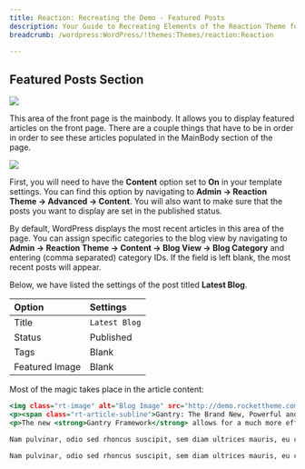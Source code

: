```yaml
---
title: Reaction: Recreating the Demo - Featured Posts
description: Your Guide to Recreating Elements of the Reaction Theme for WordPress
breadcrumb: /wordpress:WordPress/!themes:Themes/reaction:Reaction

---
```


Featured Posts Section
-----

![][demo]

This area of the front page is the mainbody. It allows you to display featured articles on the front page. There are a couple things that have to be in order in order to see these articles populated in the MainBody section of the page.

![][mainbody]

First, you will need to have the **Content** option set to **On** in your template settings. You can find this option by navigating to **Admin -> Reaction Theme -> Advanced -> Content**. You will also want to make sure that the posts you want to display are set in the published status.

By default, WordPress displays the most recent articles in this area of the page. You can assign specific categories to the blog view by navigating to **Admin -> Reaction Theme -> Content -> Blog View -> Blog Category** and entering (comma separated) category IDs. If the field is left blank, the most recent posts will appear. 

Below, we have listed the settings of the post titled **Latest Blog**.

| Option         | Settings           |
| :------------- | :----------------- |
| Title          | `Latest Blog`      |
| Status         | Published          |
| Tags           | Blank              |
| Featured Image | Blank              |


Most of the magic takes place in the article content:

~~~ .html
<img class="rt-image" alt="Blog Image" src="http://demo.rockettheme.com/live/wordpress/reaction/wp-content/rockettheme/rt_reaction_wp/frontpage/blog1.jpg">
<p><span class="rt-article-subline">Gantry: The Brand New, Powerful and Intricate Framework / Platform from the RocketTheme Team</span></p>
<p>The new <strong>Gantry Framework</strong> allows for a much more efficient, more powerful underlying system; that can transcend to other platforms with ease. The main features of Gantry are its 960 Grid system, and its advanced administrative control panel, with a vast assortment of other features ready to enhance your WordPress experience.</p><!--more-->

Nam pulvinar, odio sed rhoncus suscipit, sem diam ultrices mauris, eu consequat purus metus eu velit. Proin metus odio, aliquam eget molestie nec, gravida ut sapien. Phasellus quis est sed turpis sollicitudin venenatis sed eu odio. Praesent eget neque eu eros interdum malesuada non vel leo. Sed fringilla porta ligula egestas tincidunt. Nullam risus magna, ornare vitae varius eget, scelerisque a libero. Morbi eu porttitor ipsum. Nullam lorem nisi, posuere quis volutpat eget, luctus nec massa. Pellentesque aliquam lacinia tellus sit amet bibendum. Ut posuere justo in enim pretium scelerisque. Etiam ornare vehicula euismod. Vestibulum at risus augue. Sed non semper dolor. Sed fringilla consequat velit a porta. Pellentesque sed lectus pharetra ipsum ultricies commodo non sit amet.

Nam pulvinar, odio sed rhoncus suscipit, sem diam ultrices mauris, eu consequat purus metus eu velit. Proin metus odio, aliquam eget molestie nec, gravida ut sapien. Phasellus quis est sed turpis sollicitudin venenatis sed eu odio. Praesent eget neque eu eros interdum malesuada non vel leo. Sed fringilla porta ligula egestas tincidunt. Nullam risus magna, ornare vitae varius eget, scelerisque a libero. Morbi eu porttitor ipsum. Nullam lorem nisi, posuere quis volutpat eget, luctus nec massa. Pellentesque aliquam lacinia tellus sit amet bibendum. Ut posuere justo in enim pretium scelerisque. Etiam ornare vehicula euismod. Vestibulum at risus augue. Sed non semper dolor. Sed fringilla consequat velit a porta. Pellentesque sed lectus pharetra ipsum ultricies commodo non sit amet.
~~~ 

[demo]: assets/demo_5.jpeg
[mainbody]: assets/setadvanced.jpeg